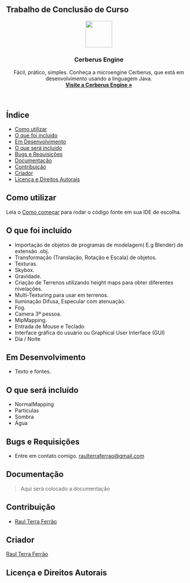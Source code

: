 ## Trabalho de Conclusão de Curso

<p align="center">
  <a href="http://www.inf.ufg.br/~raulferrao/Cerberus-Engine">
    <img src="http://www.inf.ufg.br/~raulferrao/Cerberus-Engine/res/img/perfil.png" width=72 height=72>
  </a>

  <h3 align="center">Cerberus Engine</h3>

  <p align="center">
    Fácil, prático, simples. Conheça a microengine Cerberus, que está em desenvolvimento usando a linguagem Java.
    <br>
    <a href="http://www.inf.ufg.br/~raulferrao/Cerberus-Engine"><strong>Visite a Cerberus Engine &raquo;</strong></a>
  </p>
</p>

<br>

## Índice
- [Como utilizar](#como-utilizar)
- [O que foi incluido](#o-que-foi-incluido)
- [Em Desenvolvimento](#em-desenvolvimento)
- [O que será incluido](#o-que-será-incluido)
- [Bugs e Requisições](#bugs-e-requisicões)
- [Documentação](#documentacao)
- [Contribuição](#contribuicao)
- [Criador](#criador)
- [Licença e Direitos Autorais](#licenca-e-direitos-autorais)

## Como utilizar
Leia o [Como começar](http://www.inf.ufg.br/~raulferrao/Cerberus-Engine/como-comecar) para rodar o código fonte em sua IDE de escolha.

## O que foi incluído

- Importação de objetos de programas de modelagem( E.g Blender) de extensão .obj.
- Transformação (Translação, Rotação e Escala) de objetos.
- Texturas.
- Skybox.
- Gravidade.
- Criação de Terrenos utilizando height maps para obter diferentes nivelações.
- Multi-Texturing para usar em terrenos.
- Iluminação Difusa, Especular com atenuação.
- Fog.
- Camera 3ª pessoa.
- MipMapping.
- Entrada de Mouse e Teclado
- Interface gráfica do usuário ou Graphical User Interface (GUI) 
- Dia / Noite



## Em Desenvolvimento

- Texto e fontes.


## O que será incluído

- NormalMapping
- Particulas
- Sombra
- Água

## Bugs e Requisições

- Entre em contato comigo. raulterraferrao@gmail.com

## Documentação

> Aqui será colocado a documentação

## Contribuição

- [Raul Terra Ferrão](http://www.inf.ufg.br/~raulferrao)

## Criador

[Raul Terra Ferrão](http://www.inf.ufg.br/~raulferrao)

## Licença e Direitos Autorais


